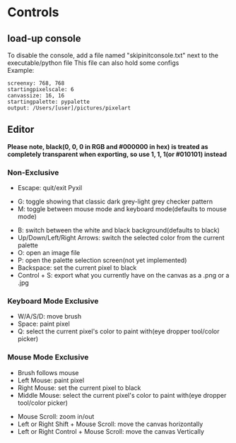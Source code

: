 # Controls

## load-up console
To disable the console, add a file named "skipinitconsole.txt" next to the executable/python file
This file can also hold some configs<br>
Example:
```
screenxy: 768, 768
startingpixelscale: 6
canvassize: 16, 16
startingpalette: pypalette
output: /Users/[user]/pictures/pixelart
```

## Editor
**Please note, black(0, 0, 0 in RGB and #000000 in hex) is treated as completely transparent when exporting, so use 1, 1, 1(or #010101) instead**

### Non-Exclusive
* Escape: quit/exit Pyxil
<!--* G: toggle showing a grid
* H: toggle showing that classic dark grey-light grey checker pattern-->
* G: toggle showing that classic dark grey-light grey checker pattern
* M: toggle between mouse mode and keyboard mode(defaults to mouse mode)
<!--* R: toggle showing the color channel diplay in the top-left
* C: toggle visually showing the current color as a colored square
* Semicolon/Apostrophe: change the currently selected color channel(red, green, or blue); the color channels are shown in the top-left corner
* Up/Down Arrows: shift the currently selected color channel up/down by 1, respectively
    * hold Left or Right Shift to shift it by 5, instead
* Left/Right Arrows: shift the currently selected color channel down/up by 10, respectively
    * hold Left or Right Shift to shift it by 50, instead-->
* B: switch between the white and black background(defaults to black)
* Up/Down/Left/Right Arrows: switch the selected color from the current palette
* O: open an image file
* P: open the palette selection screen(not yet implemented)
* Backspace: set the current pixel to black
* Control + S: export what you currently have on the canvas as a .png or a .jpg

### Keyboard Mode Exclusive
* W/A/S/D: move brush
* Space: paint pixel
* Q: select the current pixel's color to paint with(eye dropper tool/color picker)

### Mouse Mode Exclusive
* Brush follows mouse
* Left Mouse: paint pixel
* Right Mouse: set the current pixel to black
* Middle Mouse: select the current pixel's color to paint with(eye dropper tool/color picker)
<!--* Hovering over the rgb values and scrolling: raise/lower rgb values-->
* Mouse Scroll: zoom in/out
* Left or Right Shift + Mouse Scroll: move the canvas horizontally
* Left or Right Control + Mouse Scroll: move the canvas Vertically
